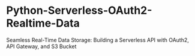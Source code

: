 # Python-Serverless-OAuth2-Realtime-Data
Seamless Real-Time Data Storage: Building a Serverless API with OAuth2, API Gateway, and S3 Bucket
